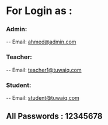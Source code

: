 # For Login as :
### Admin:
-- Email: ahmed@admin.com


### Teacher:
-- Email: teacher1@tuwaiq.com


### Student:
-- Email: student@tuwaiq.com

## All Passwords : 12345678
